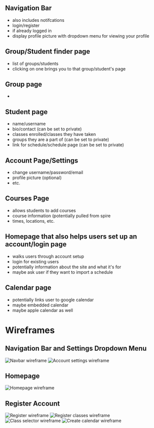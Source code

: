 ## Navigation Bar

- also includes notifcations
- login/register
- if already logged in
-   display profile picture with dropdown menu for viewing your profile

## Group/Student finder page

- list of groups/students
- clicking on one brings you to that group/student's page

## Group page

- 

## Student page

- name/username
- bio/contact (can be set to private)
- classes enrolled/classes they have taken
- groups they are a part of (can be set to private)
- link for schedule/schedule page (can be set to private)

## Account Page/Settings

- change username/password/email
- profile picture (optional)
- etc.

## Courses Page

- allows students to add courses
- course information (potentially pulled from spire
-   times, locations, etc.

## Homepage that also helps users set up an account/login page

- walks users through account setup
- login for existing users
- potentially information about the site and what it's for
- maybe ask user if they want to import a schedule

## Calendar page

- potentially links user to google calendar
- maybe embedded calendar
- maybe apple calendar as well

# Wireframes

## Navigation Bar and Settings Dropdown Menu
![Navbar wireframe](wireframes/Settings%20Menu.png)
![Account settings wireframe](wireframes/Account%20Settings.png)
## Homepage
![Homepage wireframe](wireframes/Homepage.png)
## Register Account
![Register wireframe](wireframes/Register.png)
![Register classes wireframe](wireframes/Register%20Classes.png)
![Class selector wireframe](wireframes/Class%20Selector.png)
![Create calendar wireframe](wireframes/Create%20Calendar.png)
